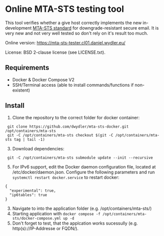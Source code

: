 # Online MTA-STS testing tool

This tool verifies whether a give host correctly implements the new in-development <a href="https://github.com/mrisher/smtp-sts">MTA-STS standard</a> for downgrade-resistant secure email. It is very new and not very well tested so don't rely on it's result too much.

Online version: https://mta-sts-tester.cl01.daniel.wydler.eu/

License: BSD 2-clause license (see LICENSE.txt).


## Requirements

* Docker & Docker Compose V2
* SSH/Terminal access (able to install commands/functions if non-existent)


## Install
1. Clone the repository to the correct folder for docker container:
  ```
   git clone https://github.com/dwydler/mta-sts-docker.git /opt/containers/mta-sts
   git -C /opt/containers/mta-sts checkout $(git -C /opt/containers/mta-sts tag | tail -1)
  ```
3. Download dependencies:
  ```
   git -C /opt/containers/mta-sts submodule update --init --recursive
  ```
5. For IPv6 support, edit the Docker daemon configuration file, located at /etc/docker/daemon.json. Configure the following parameters and run `systemctl restart docker.service` to restart docker:
  ```
  {
    "experimental": true,
    "ip6tables": true
  }
  ```
3. Navigate to into the application folder (e.g. /opt/containers/mta-sts/)
4. Starting application with `docker compose -f /opt/containers/mta-sts/docker-compose.yml up -d`
5. Don't forget to test, that the applcation works sucessully (e.g. http(s)://IP-Addresse or FQDN/).
